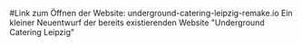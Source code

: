 #Link zum Öffnen der Website: underground-catering-leipzig-remake.io
Ein kleiner Neuentwurf der bereits existierenden Website "Underground Catering Leipzig"
